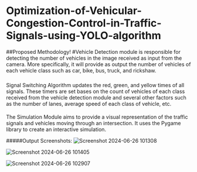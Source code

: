 # Optimization-of-Vehicular-Congestion-Control-in-Traffic-Signals-using-YOLO-algorithm
##Proposed Methodology!
#Vehicle Detection module is responsible for detecting the number of vehicles in the image received as input from the camera. More specifically, it will provide as output the number of vehicles of each vehicle class such as car, bike, bus, truck, and rickshaw.
###
Signal Switching Algorithm updates the red, green, and yellow times of all signals.  These timers are set bases on the count of vehicles of each class received from the vehicle detection module and several other factors such as the number of lanes, average speed of each class of vehicle, etc.
####
The Simulation Module aims to provide a visual representation of the traffic signals and vehicles moving through an intersection. It uses the Pygame library to create an interactive simulation.

#####Output Screenshots:
![Screenshot 2024-06-26 101308](https://github.com/Barath2gt/Optimization-of-Vehicular-Congestion-Control-in-Traffic-Signals-using-YOLO-algorithm/assets/112960329/91d20b21-c7e3-4b53-a5b2-5e0359b5d8da)

![Screenshot 2024-06-26 101405](https://github.com/Barath2gt/Optimization-of-Vehicular-Congestion-Control-in-Traffic-Signals-using-YOLO-algorithm/assets/112960329/7f1663e8-72ac-4554-bf39-2b60bcd2e2ea)

![Screenshot 2024-06-26 102907](https://github.com/Barath2gt/Optimization-of-Vehicular-Congestion-Control-in-Traffic-Signals-using-YOLO-algorithm/assets/112960329/932e778a-1899-441a-9d07-7c50bc44d86a)


